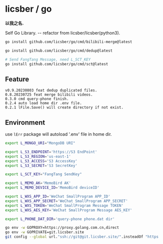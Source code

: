 # licsber / go

**以我之名.**

Self Go Library. -- refactor from licsber/licsber(python3).

```bash
go install github.com/licsber/go/cmd/bilibili-merge@latest

go install github.com/licsber/go/cmd/dedup@latest

# Send FangTang Message, need L_SCT_KEY
go install github.com/licsber/go/cmd/sct@latest
```

## Feature

```text
v0.9.20230803 feat dedup duplicated files.
0.8.20230725 feat merge bilibili videos.
0.3.0 cmd query-phone finish.
0.2.4 auto load home dir .env file.
0.2.1 lFile.Save() will create directory if not exist.
```

## Environment

use `lErr` package will autoload '.env' file in home dir.

```bash
export L_MONGO_URI="MongoDB URI"

export L_S3_ENDPOINT='https://S3 EndPoint'
export L_S3_REGION='us-east-1'
export L_S3_ACCESS='S3 AccessKey'
export L_S3_SECRET='S3 SecretKey'

export L_SCT_KEY="FangTang SendKey"

export L_MEMO_AK='MemoBird AK'
export L_MEMO_DEVICE_ID='MemoBird deviceID'

export L_WXS_APP_ID='WeChat SmallProgram APP_ID'
export L_WXS_APP_SECRET='WeChat SmallProgram APP_SECRET'
export L_WXS_TOKEN='WeChat SmallProgram Message TOKEN'
export L_WXS_AES_KEY='WeChat SmallProgram Message AES_KEY'

export L_PHONE_DAT_DIR='query-phone phone.dat dir'
```

```bash
go env -w GOPROXY=https://proxy.golang.com.cn,direct
go env -w GOPRIVATE=git.licsber.site
git config --global url."ssh://git@git.licsber.site/".insteadOf "https://git.licsber.site/"
```
